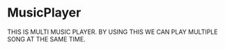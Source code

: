 # MusicPlayer
THIS IS MULTI MUSIC PLAYER. BY USING THIS WE CAN PLAY MULTIPLE SONG AT THE SAME TIME.
